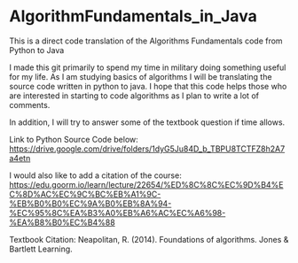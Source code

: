 # AlgorithmFundamentals_in_Java
This is a direct code translation of the Algorithms Fundamentals code from Python to Java

I made this git primarily to spend my time in military doing something useful for my life. As I am studying basics of algorithms
I will be translating the source code written in python to java. I hope that this code helps those who are interested in starting
to code algorithms as I plan to write a lot of comments.

In addition, I will try to answer some of the textbook question if time allows.

Link to Python Source Code below:
https://drive.google.com/drive/folders/1dyG5Ju84D_b_TBPU8TCTFZ8h2A7a4etn

I would also like to add a citation of the course:
https://edu.goorm.io/learn/lecture/22654/%ED%8C%8C%EC%9D%B4%EC%8D%AC%EC%9C%BC%EB%A1%9C-%EB%B0%B0%EC%9A%B0%EB%8A%94-%EC%95%8C%EA%B3%A0%EB%A6%AC%EC%A6%98-%EA%B8%B0%EC%B4%88

Textbook Citation:
Neapolitan, R. (2014). Foundations of algorithms. Jones & Bartlett Learning.